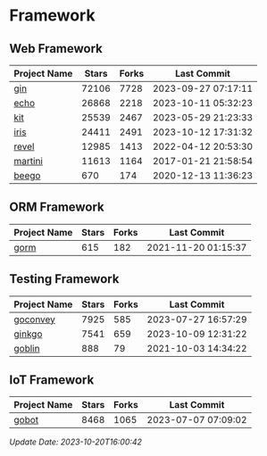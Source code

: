 # Framework

## Web Framework
| Project Name | Stars | Forks | Last Commit |
| ------------ | ----- | ----- | ----------- |
| [gin](https://github.com/gin-gonic/gin) | 72106 | 7728 | 2023-09-27 07:17:11 |
| [echo](https://github.com/labstack/echo) | 26868 | 2218 | 2023-10-11 05:32:23 |
| [kit](https://github.com/go-kit/kit) | 25539 | 2467 | 2023-05-29 21:23:33 |
| [iris](https://github.com/kataras/iris) | 24411 | 2491 | 2023-10-12 17:31:32 |
| [revel](https://github.com/revel/revel) | 12985 | 1413 | 2022-04-12 20:53:30 |
| [martini](https://github.com/go-martini/martini) | 11613 | 1164 | 2017-01-21 21:58:54 |
| [beego](https://github.com/astaxie/beego) | 670 | 174 | 2020-12-13 11:36:23 |

## ORM Framework
| Project Name | Stars | Forks | Last Commit |
| ------------ | ----- | ----- | ----------- |
| [gorm](https://github.com/jinzhu/gorm) | 615 | 182 | 2021-11-20 01:15:37 |

## Testing Framework
| Project Name | Stars | Forks | Last Commit |
| ------------ | ----- | ----- | ----------- |
| [goconvey](https://github.com/smartystreets/goconvey) | 7925 | 585 | 2023-07-27 16:57:29 |
| [ginkgo](https://github.com/onsi/ginkgo) | 7541 | 659 | 2023-10-09 12:31:22 |
| [goblin](https://github.com/franela/goblin) | 888 | 79 | 2021-10-03 14:34:22 |

## IoT Framework
| Project Name | Stars | Forks | Last Commit |
| ------------ | ----- | ----- | ----------- |
| [gobot](https://github.com/hybridgroup/gobot) | 8468 | 1065 | 2023-07-07 07:09:02 |

*Update Date: 2023-10-20T16:00:42*